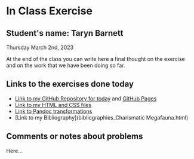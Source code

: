 # In Class Exercise
## Student's name: Taryn Barnett 

Thursday March 2nd, 2023 

At the end of the class you can write here a final thought on the exercise and on the work that we have been doing so far. 

## Links to the exercises done today 

- [Link to my GitHub Repository for today]() and [GitHub Pages]()
- [Link to my HTML and CSS files](exercise2.html)
- [Link to Pandoc transformations](pandoc_transformations.zip.zip)
- [Link to my Bibliography](bibliographies_Charismatic Megafauna.html)

## Comments or notes about problems 

Here...
